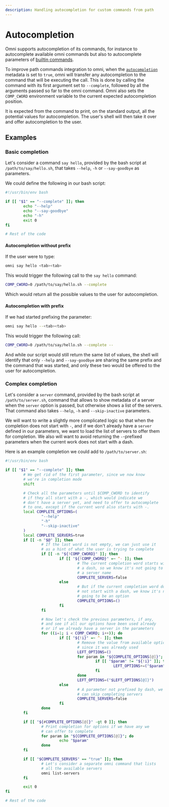 ```yaml
---
description: Handling autocompletion for custom commands from path
---
```


# Autocompletion

Omni supports autocompletion of its commands, for instance to autocomplete available omni commands but also to autocomplete parameters of [builtin commands](/reference/builtin-commands).

To improve path commands integration to omni, when the [`autocompletion`](metadata#autocompletion) metadata is set to `true`, omni will transfer any autocompletion to the command that will be executing the call. This is done by calling the command with its first argument set to `--complete`, followed by all the arguments passed so far to the omni command. Omni also sets the `COMP_CWORD` environment variable to the current expected autocompletion position.

It is expected from the command to print, on the standard output, all the potential values for autocompletion. The user's shell will then take it over and offer autocompletion to the user.

## Examples

### Basic completion

Let's consider a command `say hello`, provided by the bash script at `/path/to/say/hello.sh`, that takes `--help`, `-h` or `--say-goodbye` as parameters.

We could define the following in our bash script:
```bash title="/path/to/say/hello.sh" showLineNumbers
#!/usr/bin/env bash

if [[ "$1" == "--complete" ]]; then
        echo "--help"
        echo "--say-goodbye"
        echo "-h"
        exit 0
fi

# Rest of the code
```

#### Autocompletion without prefix

If the user were to type:
```bash
omni say hello <tab><tab>
```

This would trigger the following call to the `say hello` command:
```bash
COMP_CWORD=0 /path/to/say/hello.sh --complete
```

Which would return all the possible values to the user for autocompletion.

#### Autocompletion with prefix

If we had started prefixing the parameter:
```bash
omni say hello --<tab><tab>
```

This would trigger the following call:
```bash
COMP_CWORD=0 /path/to/say/hello.sh --complete --
```

And while our script would still return the same list of values, the shell will identify that only `--help` and `--say-goodbye` are sharing the same prefix and the command that was started, and only these two would be offered to the user for autocompletion.

### Complex completion

Let's consider a `server` command, provided by the bash script at `/path/to/server.sh`, command that allows to show metadata of a server when the `server` option is passed, but otherwise shows a list of the servers. That command also takes `--help`, `-h` and `--skip-inactive` parameters.

We will want to write a slightly more complicated logic so that when the completion does not start with `-`, and if we don't already have a `server` defined in our parameters, we want to load the list of servers to offer them for completion. We also will want to avoid returning the `-`-prefixed parameters when the current work does not start with a dash.

Here is an example completion we could add to `/path/to/server.sh`:

```bash title="/path/to/server.sh" showLineNumbers
#!/usr/bin/env bash

if [[ "$1" == "--complete" ]]; then
        # We get rid of the first parameter, since we now know
        # we're in completion mode
        shift

        # Check all the parameters until $COMP_CWORD to identify
        # if they all start with a -, which would indicate we
        # don't have a server yet, and need to offer to autocomplete
        # to one, except if the current word also starts with -.
        local COMPLETE_OPTIONS=(
                "--help"
                "-h"
                "--skip-inactive"
        )
        local COMPLETE_SERVERS=true
        if [[ -n "$@" ]]; then
                # If the last word is not empty, we can just use it
                # as a hint of what the user is trying to complete
                if [[ -n "${!COMP_CWORD}" ]]; then
                        if [[ "${!COMP_CWORD}" =~ ^- ]]; then
                                # The current completion word starts with
                                # a dash, so we know it's not going to be
                                # a server name
                                COMPLETE_SERVERS=false
                        else
                                # But if the current completion word does
                                # not start with a dash, we know it's not
                                # going to be an option
                                COMPLETE_OPTIONS=()
                        fi
                fi

                # Now let's check the previous parameters, if any,
                # and see if all our options have been used already
                # or if we already have a server in the parameters
                for ((i=1; i < COMP_CWORD; i++)); do
                        if [[ "${!i}" =~ ^- ]]; then
                                # Remove the value from available options
                                # since it was already used
                                LEFT_OPTIONS=()
                                for param in "${COMPLETE_OPTIONS[@]}"; do
                                        if [[ "$param" != "${!i}" ]]; then
                                                LEFT_OPTIONS+=("$param")
                                        fi
                                done
                                LEFT_OPTIONS=("$LEFT_OPTIONS[@]}")
                        else
                                # A parameter not prefixed by dash, we
                                # can skip completing servers
                                COMPLETE_SERVERS=false
                        fi
                done
        fi

        if [[ "${#COMPLETE_OPTIONS[@]}" -gt 0 ]]; then
                # Print completion for options if we have any we
                # can offer to complete
                for param in "${COMPLETE_OPTIONS[@]}"; do
                        echo "$param"
                done
        fi

        if [[ "$COMPLETE_SERVERS" == "true" ]]; then
                # Let's consider a separate omni command that lists
                # all the available servers
                omni list-servers
        fi

        exit 0
fi

# Rest of the code
```
